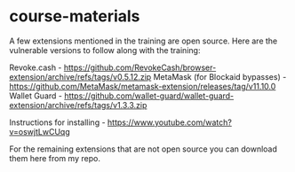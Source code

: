# course-materials

A few extensions mentioned in the training are open source. Here are the vulnerable versions to follow along with the training:

Revoke.cash - https://github.com/RevokeCash/browser-extension/archive/refs/tags/v0.5.12.zip
MetaMask (for Blockaid bypasses) - https://github.com/MetaMask/metamask-extension/releases/tag/v11.10.0
Wallet Guard - https://github.com/wallet-guard/wallet-guard-extension/archive/refs/tags/v1.3.3.zip

Instructions for installing - https://www.youtube.com/watch?v=oswjtLwCUqg

For the remaining extensions that are not open source you can download them here from my repo.
